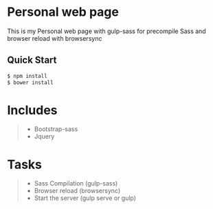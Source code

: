 # Personal web page

This is my Personal web page with gulp-sass for precompile Sass and browser reload with browsersync

## Quick Start

```bash
$ npm install
$ bower install

```

# Includes

> - Bootstrap-sass
> - Jquery


# Tasks

> - Sass Compilation (gulp-sass)
> - Browser reload (browsersync)
> - Start the server (gulp serve or gulp) 
